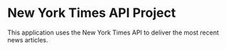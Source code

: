
<h1>New York Times API Project</h1>

<p>This application uses the New York Times API to deliver the most recent news articles.</p>
